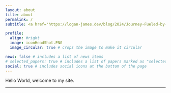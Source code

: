 ```yaml
---
layout: about
title: about
permalink: /
subtitle: <a href='https://logan-james.dev/blog/2024/Journey-Fueled-by-Curiosity/'> A Journey Fueled by Curiosity </a>

profile:
  align: #right
  image: iconHeadShot.PNG
  image_circular: true # crops the image to make it circular

news: false # includes a list of news items
# selected_papers: true # includes a list of papers marked as "selected={true}"
social: true # includes social icons at the bottom of the page
---
```


Hello World, welcome to my site.

---
